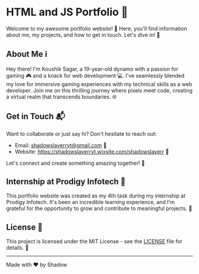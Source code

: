 # HTML and JS Portfolio 🚀

Welcome to my awesome portfolio website! 🎉 Here, you'll find information about me, my projects, and how to get in touch. Let's dive in! 💼

## About Me ℹ️

Hey there! I'm Koushik Sagar, a 19-year-old dynamo with a passion for gaming 🎮 and a knack for web development 💻. I've seamlessly blended my love for immersive gaming experiences with my technical skills as a web developer. Join me on this thrilling journey where pixels meet code, creating a virtual realm that transcends boundaries. 🌐


## Get in Touch 📬

Want to collaborate or just say hi? Don't hesitate to reach out:

- Email: shadowslayerryt@gmail.com 📧
- Website: https://shadowslayerryt.wixsite.com/shadowslayerr 🔗

Let's connect and create something amazing together! 🚀

## Internship at Prodigy Infotech 🌟

This portfolio website was created as my 4th task during my internship at Prodigy Infotech. It's been an incredible learning experience, and I'm grateful for the opportunity to grow and contribute to meaningful projects. 🌟

## License 📄

This project is licensed under the MIT License - see the [LICENSE](LICENSE) file for details. 📝

---

Made with ❤️ by Shadow
